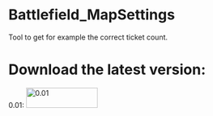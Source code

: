 # Battlefield_MapSettings
Tool to get for example the correct ticket count.

# Download the latest version: 
0.01: <a href="https://github.com/Razer2015/Battlefield_MapSettings/blob/master/Battlefield_MapSettings/bin/BF_MapSettings_v0.01.zip?raw=true">
<img border="0" alt="0.01" src="http://dabuttonfactory.com/button.png?t=Download&f=Calibri-Bold&ts=24&tc=fff&tshs=1&tshc=000&hp=20&vp=8&c=5&bgt=gradient&bgc=3d85c6&ebgc=073763" width="141" height="40">
</a>
